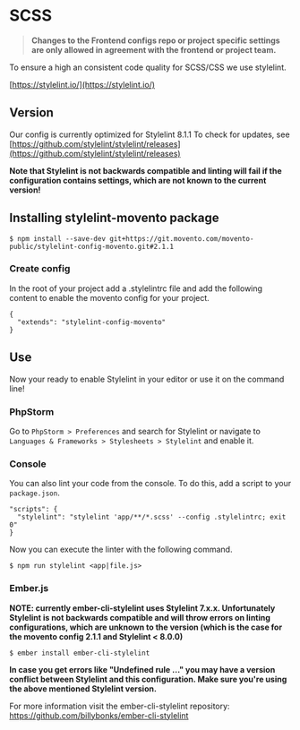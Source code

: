 # SCSS

> **Changes to the Frontend configs repo or project specific settings are only allowed in agreement with the frontend  or project team.**

To ensure a high an consistent code quality for SCSS/CSS we use stylelint.

[https://stylelint.io/](https://stylelint.io/)

## Version

Our config is currently optimized for Stylelint 8.1.1 To check for updates, see [https://github.com/stylelint/stylelint/releases](https://github.com/stylelint/stylelint/releases)

**Note that Stylelint is not backwards compatible and linting will fail if the configuration contains settings, which are not known to the current version!**

## Installing stylelint-movento package

```shell
$ npm install --save-dev git+https://git.movento.com/movento-public/stylelint-config-movento.git#2.1.1
```

### Create config

In the root of your project add a .stylelintrc file and add the following content to enable the movento config for your project.

```
{
  "extends": "stylelint-config-movento"
}

```

## Use

Now your ready to enable Stylelint in your editor or use it on the command line!

### PhpStorm

Go to `PhpStorm > Preferences` and search for Stylelint or navigate to `Languages & Frameworks > Stylesheets > Stylelint` and enable it.

### Console

You can also lint your code from the console. To do this, add a script to your `package.json`.

```
"scripts": {
  "stylelint": "stylelint 'app/**/*.scss' --config .stylelintrc; exit 0"
}
```

Now you can execute the linter with the following command.

```
$ npm run stylelint <app|file.js>
```

### Ember.js

**NOTE: currently ember-cli-stylelint uses Stylelint 7.x.x. Unfortunately Stylelint is not backwards compatible and will throw errors on linting configurations, which are unknown to the version (which is the case for the movento config 2.1.1 and Stylelint < 8.0.0)**

```
$ ember install ember-cli-stylelint
```

**In case you get errors like "Undefined rule ..." you may have a version conflict between Stylelint and this configuration. Make sure you're using the above mentioned Stylelint version.**

For more information visit the ember-cli-stylelint repository: https://github.com/billybonks/ember-cli-stylelint

